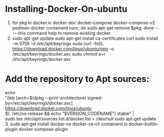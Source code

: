 # Installing-Docker-On-ubuntu
1. for pkg in docker.io docker-doc docker-compose docker-compose-v2 podman-docker containerd runc; do sudo apt-get remove $pkg; done -----this command help to remove existing docker
2. sudo apt-get update
sudo apt-get install ca-certificates curl
sudo install -m 0755 -d /etc/apt/keyrings
sudo curl -fsSL https://download.docker.com/linux/ubuntu/gpg -o /etc/apt/keyrings/docker.asc
sudo chmod a+r /etc/apt/keyrings/docker.asc

# Add the repository to Apt sources:
echo \
  "deb [arch=$(dpkg --print-architecture) signed-by=/etc/apt/keyrings/docker.asc] https://download.docker.com/linux/ubuntu \
  $(. /etc/os-release && echo "$VERSION_CODENAME") stable" | \
  sudo tee /etc/apt/sources.list.d/docker.list > /dev/null
sudo apt-get update
3.  sudo apt-get install docker-ce docker-ce-cli containerd.io docker-buildx-plugin docker-compose-plugin




